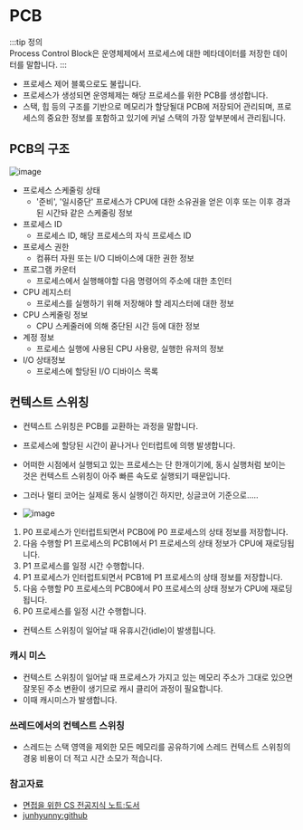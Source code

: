 # PCB

:::tip 정의  
Process Control Block은 운영체제에서 프로세스에 대한 메타데이터를 저장한 데이터를 말합니다.
:::

- 프로세스 제어 블록으로도 불립니다.
- 프로세스가 생성되면 운영체제는 해당 프로세스를 위한 PCB를 생성합니다.
- 스택, 힙 등의 구조를 기반으로 메모리가 할당될대 PCB에 저장되어 관리되며, 프로세스의 중요한 정보를 포함하고 있기에 커널 스택의 가장 앞부분에서 관리됩니다.

## PCB의 구조

![image](https://user-images.githubusercontent.com/50647845/177897142-c1ac1965-52ff-4b18-afd7-e68ab7c22c89.png)

- 프로세스 스케줄링 상태
  - '준비', '일시중단' 프로세스가 CPU에 대한 소유권을 얻은 이후 또는 이후 경과된 시간돠 같은 스케줄링 정보
- 프로세스 ID
  - 프로세스 ID, 해당 프로세스의 자식 프로세스 ID
- 프로세스 권한
  - 컴퓨터 자원 또는 I/O 디바이스에 대한 권한 정보
- 프로그램 카운터
  - 프로세스에서 실행해야할 다음 명령어의 주소에 대한 초인터
- CPU 레지스터
  - 프로세스를 실행하기 위해 저장해야 할 레지스터에 대한 정보
- CPU 스케줄링 정보
  - CPU 스케줄러에 의해 중단된 시간 등에 대한 정보
- 계정 정보
  - 프로세스 실행에 사용된 CPU 사용량, 실행한 유저의 정보
- I/O 상태정보
  - 프로세스에 할당된 I/O 디바이스 목록

## 컨텍스트 스위칭

- 컨텍스트 스위칭은 PCB를 교환하는 과정을 말합니다.
- 프로세스에 할당된 시간이 끝나거나 인터럽트에 의행 발생합니다.
- 어떠한 시점에서 실행되고 있는 프로세스는 단 한개이기에, 동시 실행처럼 보이는 것은 컨텍스트 스위칭이 아주 빠른 속도로 실행되기 때문입니다.
- 그러나 멀티 코어는 실제로 동시 실행이긴 하지만, 싱글코어 기준으로.....

- ![image](https://user-images.githubusercontent.com/50647845/177897239-98e9d2c1-ff74-4d76-bb53-4a53c59bd78b.png)

1. P0 프로세스가 인터럽트되면서 PCB0에 P0 프로세스의 상태 정보를 저장합니다.
2. 다음 수행할 P1 프로세스의 PCB1에서 P1 프로세스의 상태 정보가 CPU에 재로딩됩니다.
3. P1 프로세스를 일정 시간 수행합니다.
4. P1 프로세스가 인터럽트되면서 PCB1에 P1 프로세스의 상태 정보를 저장합니다.
5. 다음 수행할 P0 프로세스의 PCB0에서 P0 프로세스의 상태 정보가 CPU에 재로딩됩니다.
6. P0 프로세스를 일정 시간 수행합니다.

- 컨텍스트 스위칭이 일어날 때 유휴시간(idle)이 발생힙니다.

### 캐시 미스

- 컨텍스트 스위칭이 일어날 때 프로세스가 가지고 있는 메모리 주소가 그대로 있으면 잘못된 주소 변환이 생기므로 캐시 클리어 과정이 필요합니다.
- 이때 캐시미스가 발생합니다.

### 쓰레드에서의 컨텍스트 스위칭

- 스레드는 스택 영역을 제외한 모든 메모리를 공유하기에 스레드 컨텍스트 스위칭의 경웅 비용이 더 적고 시간 소모가 적습니다.

### 참고자료

- [면접을 위한 CS 전공지식 노트:도서](https://www.aladin.co.kr/shop/wproduct.aspx?ItemId=292815727)
- [junhyunny:github](https://junhyunny.github.io/information/operating-system/process-control-block-and-context-switching/)
